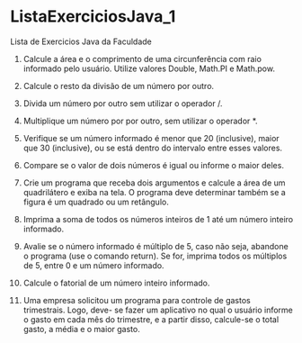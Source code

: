 # ListaExerciciosJava_1
Lista de Exercicios Java da Faculdade

1) Calcule a área e o comprimento de uma circunferência com raio informado pelo 
usuário. Utilize valores Double, Math.PI e Math.pow.

2) Calcule o resto da divisão de um número por outro.

3) Divida um número por outro sem utilizar o operador /.

4) Multiplique um número por por outro, sem utilizar o operador *.

5) Verifique se um número informado é menor que 20 (inclusive), maior que 30 (inclusive), 
ou se está dentro do intervalo entre esses valores.

6) Compare se o valor de dois números é igual ou informe o maior deles.

7) Crie um programa que receba dois argumentos e calcule a área de um quadrilátero e 
exiba na tela. O programa deve determinar também se a figura é um quadrado ou um 
retângulo.

8) Imprima a soma de todos os números inteiros de 1 até um número inteiro informado.

9) Avalie se o número informado é múltiplo de 5, caso não seja, abandone o programa 
(use o comando return). Se for, imprima todos os múltiplos de 5, entre 0 e um número 
informado.

10) Calcule o fatorial de um número inteiro informado.

11) Uma empresa solicitou um programa para controle de gastos trimestrais. Logo, deve-
se fazer um aplicativo no qual o usuário informe o gasto em cada mês do trimestre, e a 
partir disso, calcule-se o total gasto, a média e o maior gasto.
